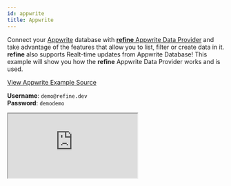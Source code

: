 ```yaml
---
id: appwrite
title: Appwrite
---
```


Connect your [Appwrite](https://appwrite.io/) database with [**refine** Appwrite Data Provider](/docs/guides-and-concepts/data-provider/appwrite/) and take advantage of the features that allow you to list, filter or create data in it. **refine** also supports Realt-time updates from Appwrite Database! This example will show you how the **refine** Appwrite Data Provider works and is used.

[View Appwrite Example Source](https://github.com/pankod/refine/tree/master/examples/dataProvider/appwrite)

**Username**: `demo@refine.dev`  
**Password**: `demodemo`

<iframe src="https://stackblitz.com/github/pankod/refine/tree/master/examples/dataProvider/appwrite?autoresize=1&fontsize=14&hidenavigation=1&module=%2Fsrc%2FApp.tsx&theme=dark&view=preview"
     style={{width: "100%", height:"80vh", border: "0px", borderRadius: "8px", overflow:"hidden"}}
     title="refine-appwrite-example"
     allow="accelerometer; ambient-light-sensor; camera; encrypted-media; geolocation; gyroscope; hid; microphone; midi; payment; usb; vr; xr-spatial-tracking"
     sandbox="allow-forms allow-modals allow-popups allow-presentation allow-same-origin allow-scripts"
></iframe>
